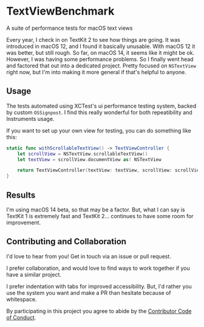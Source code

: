 # TextViewBenchmark
A suite of performance tests for macOS text views

Every year, I check in on TextKit 2 to see how things are going. It was introduced in macOS 12, and I found it basically unusable. With macOS 12 it was better, but still rough. So far, on macOS 14, it seems like it might be ok. However, I was having some performance problems. So I finally went head and factored that out into a dedicated project. Pretty focused on `NSTextView` right now, but I'm into making it more general if that's helpful to anyone.

## Usage

The tests automated using XCTest's ui performance testing system, backed by custom `OSSignpost`. I find this really wonderful for both repeatibility and Instruments usage.

If you want to set up your own view for testing, you can do something like this:

```swift
static func withScrollableTextView() -> TextViewController {
    let scrollView = NSTextView.scrollableTextView()
    let textView = scrollView.documentView as! NSTextView

    return TextViewController(textView: textView, scrollView: scrollView)
}
```

## Results

I'm using macOS 14 beta, so that may be a factor. But, what I can say is TextKit 1 is extremely fast and TextKit 2... continues to have some room for improvement.

## Contributing and Collaboration

I'd love to hear from you! Get in touch via an issue or pull request.

I prefer collaboration, and would love to find ways to work together if you have a similar project.

I prefer indentation with tabs for improved accessibility. But, I'd rather you use the system you want and make a PR than hesitate because of whitespace.

By participating in this project you agree to abide by the [Contributor Code of Conduct](CODE_OF_CONDUCT.md).
